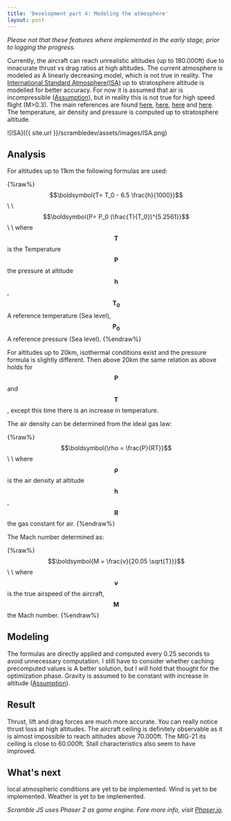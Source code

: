 ```yaml
---
title: 'Development part 4: Modeling the atmosphere'
layout: post
---
```


*Please not that these features where implemented in the early stage, prior to  logging the progress.*

Currently, the aircraft can reach unrealistic altitudes (up to 180.000ft) due to innacurate thrust vs drag ratios at high altitudes. The current atmosphere is modeled as A linearly decreasing model, which is not true in reality. The [International Standard Atmosphere(ISA)](https://en.wikipedia.org/wiki/International_Standard_Atmosphere) up to stratosphere altitude is modelled for better accuracy. For now it is assumed that air is incompressible ([Assumption]()), but in reality this is not true for high speed flight (M>0.3). The main references are found [here](http://www.wxaviation.com/ISAweb-2.pdf),  [here](https://www.grc.nasa.gov/www/k-12/airplane/atmosmet.html), [here](http://s6.aeromech.usyd.edu.au/aerodynamics/index.php/sample-page/properties-of-the-atmosphere/variation-with-altitude/) and [here](http://nptel.ac.in/courses/112103021/module2/lec6/1.html).  The temperature, air density and pressure is computed up to stratosphere altitude.

![ISA]({{ site.url }}/scrambledev/assets/images/ISA.png)

## Analysis

For altitudes up to 11km the following formulas are used:

{%raw%}
$$\boldsymbol{T= T_0 - 6.5 \frac{h}{1000}}$$\\
\\
$$\boldsymbol{P= P_0  (\frac{T}{T_0})^{5.2561}}$$\\
\\
where $$\boldsymbol{T}$$ is the Temperature $$\boldsymbol{P}$$ the pressure at altitude $$\boldsymbol{h}$$, $$\boldsymbol{T_0}$$ A reference temperature (Sea level), $$\boldsymbol{P_0}$$ A reference pressure (Sea level).
{%endraw%}

For altitudes up to 20km, isothermal conditions exist and the pressure formula is slightly different. Then above 20km the same relation as above holds for $$\boldsymbol{P}$$ and $$\boldsymbol{T}$$, except this time there is an increase in temperature.

The air density can be determined from the ideal gas law:

{%raw%}
$$\boldsymbol{\rho = \frac{P}{RT}}$$\\
\\
where $$\boldsymbol{\rho}$$ is the air density at altitude $$\boldsymbol{h}$$, $$\boldsymbol{R}$$ the gas constant for air.
{%endraw%}

The Mach number determined as:

{%raw%}
$$\boldsymbol{M = \frac{v}{20.05 \sqrt{T}}}$$\\
\\
where $$\boldsymbol{v}$$ is the true airspeed of the aircraft, $$\boldsymbol{M}$$ the Mach number.
{%endraw%}

## Modeling

The formulas are directly applied and computed every 0.25 seconds to avoid unnecessary computation. I still have to consider  whether caching precomputed values is A better solution, but I will hold that thought for the optimization phase. Gravity is assumed to be constant with increase in altitude ([Assumption]()). 

## Result

Thrust, lift and drag forces are much more accurate. You can really notice thrust loss at high altitudes. The aircraft ceiling is definitely observable as it is almost impossible to reach altitudes above 70.000ft. The MIG-21 its ceiling is close to 60.000ft. Stall characteristics also seem to have improved.

## What's next

local atmospheric conditions are yet to be implemented. Wind is yet to be implemented. Weather is yet to be implemented.

*Scramble JS uses Phaser 2 as game engine. Fore more info, visit [Phaser.io](http://www.phaser.io).*